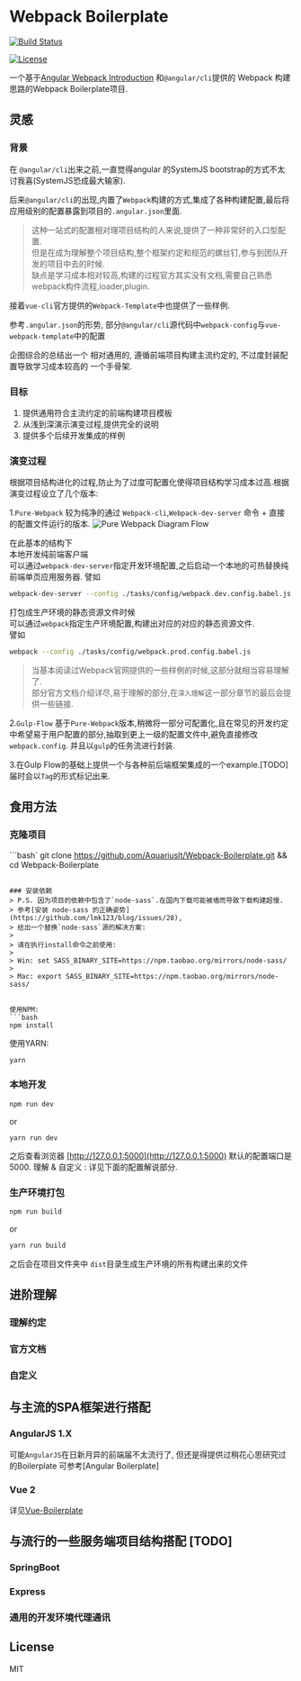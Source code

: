 # Webpack Boilerplate

[![Build Status](https://travis-ci.org/Aquariuslt/Webpack-Boilerplate.svg?branch=master)](https://github.com/Aquariuslt/Webpack-Boilerplate)

[![License](https://img.shields.io/github/license/Aquariuslt/Webpack-Boilerplate.svg)](https://github.com/aquariuslt/webpack-boilerplate)

一个基于[Angular Webpack Introduction](https://angular.io/docs/ts/latest/guide/webpack.html)
和`@angular/cli`提供的 Webpack 构建思路的Webpack Boilerplate项目.


## 灵感
### 背景
在 `@angular/cli`出来之前,一直觉得angular 的SystemJS bootstrap的方式不太讨我喜(SystemJS恐成最大输家).

后来`@angular/cli`的出现,内置了`Webpack`构建的方式,集成了各种构建配置,最后将应用级别的配置暴露到项目的`.angular.json`里面.

> 这种一站式的配置相对理项目结构的人来说,提供了一种非常好的入口型配置.  
> 但是在成为理解整个项目结构,整个框架约定和规范的螺丝钉,参与到团队开发的项目中去的时候.  
>缺点是学习成本相对较高,构建的过程官方其实没有文档,需要自己熟悉webpack构件流程,loader,plugin.   


接着`vue-cli`官方提供的`Webpack-Template`中也提供了一些样例.

参考`.angular.json`的形势,
部分`@angular/cli`源代码中`webpack-config`与`vue-webpack-template`中的配置

企图综合的总结出一个
相对通用的,
遵循前端项目构建主流约定的,
不过度封装配置导致学习成本较高的
一个手骨架.

### 目标
1. 提供通用符合主流约定的前端构建项目模板
2. 从浅到深演示演变过程,提供完全的说明
3. 提供多个后续开发集成的样例


### 演变过程
根据项目结构进化的过程,防止为了过度可配置化使得项目结构学习成本过高.根据演变过程设立了几个版本:

1.`Pure-Webpack` 较为纯净的通过 `Webpack-cli`,`Webpack-dev-server` 命令 + 直接的配置文件运行的版本.
![Pure Webpack Diagram Flow](https://ooo.0o0.ooo/2017/04/16/58f38b75c61b4.png)

在此基本的结构下  
本地开发纯前端客户端  
可以通过`webpack-dev-server`指定开发环境配置,之后启动一个本地的可热替换纯前端单页应用服务器.
譬如
```bash
webpack-dev-server --config ./tasks/config/webpack.dev.config.babel.js
```
打包成生产环境的静态资源文件时候  
可以通过`webpack`指定生产环境配置,构建出对应的对应的静态资源文件.  
譬如
```bash
webpack --config ./tasks/config/webpack.prod.config.babel.js 
```

> 当基本阅读过Webpack官网提供的一些样例的时候,这部分就相当容易理解了.  
> 部分官方文档介绍详尽,易于理解的部分,在`深入理解`这一部分章节的最后会提供一些链接.

2.`Gulp-Flow` 基于`Pure-Webpack`版本,稍微将一部分可配置化,且在常见的开发约定中希望易于用户配置的部分,抽取到更上一级的配置文件中,避免直接修改`webpack.config`.
并且以`gulp`的任务流进行封装.

3.在Gulp Flow的基础上提供一个与各种前后端框架集成的一个example.[TODO]
届时会以`Tag`的形式标记出来.


## 食用方法

### 克隆项目
```bash`
git clone https://github.com/Aquariuslt/Webpack-Boilerplate.git && cd Webpack-Boilerplate
```

### 安装依赖
> P.S. 因为项目的依赖中包含了`node-sass`.在国内下载可能被墙而导致下载构建超慢.  
> 参考[安装 node-sass 的正确姿势](https://github.com/lmk123/blog/issues/28),  
> 给出一个替换`node-sass`源的解决方案:  
> 
> 请在执行install命令之前使用:  
> 
> Win: set SASS_BINARY_SITE=https://npm.taobao.org/mirrors/node-sass/
> 
> Mac: export SASS_BINARY_SITE=https://npm.taobao.org/mirrors/node-sass/


使用NPM:
```bash
npm install
```

使用YARN:
```bash
yarn
```

### 本地开发
```bash
npm run dev
```
or
```
yarn run dev
```


之后查看浏览器 [http://127.0.0.1:5000](http://127.0.0.1:5000)
默认的配置端口是 5000.
理解 & 自定义 : 详见下面的配置解说部分.

### 生产环境打包
```bash
npm run build
```

or 
``` bash
yarn run build
```

之后会在项目文件夹中
`dist`目录生成生产环境的所有构建出来的文件




## 进阶理解
### 理解约定


### 官方文档

### 自定义




## 与主流的SPA框架进行搭配

### AngularJS 1.X 
可能`AngularJS`在日新月异的前端届不太流行了, 但还是得提供过稍花心思研究过的Boilerplate
可参考[Angular Boilerplate] 


### Vue 2
详见[Vue-Boilerplate](https://github.com/Aquariuslt/Vue-Boilerplate)



## 与流行的一些服务端项目结构搭配 [TODO]
### SpringBoot

### Express

### 通用的开发环境代理通讯



## License
MIT
